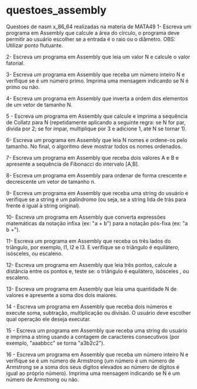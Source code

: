 # questoes_assembly
Questoes de nasm x_86_64 realizadas na materia de MATA49
1- Escreva um programa em Assembly que calcule a
área do círculo, o programa deve permitir ao usuário
escolher se a entrada é o raio ou o diâmetro. OBS:
Utilizar ponto flutuante.

2- Escreva um programa em Assembly que leia um
valor N e calcule o valor fatorial.

3- Escreva um programa em Assembly que receba um
número inteiro N e verifique se é um número primo.
Imprima uma mensagem indicando se N é primo ou
não.

4- Escreva um programa em Assembly que inverta a
ordem dos elementos de um vetor de tamanho N.

5 - Escreva um programa em Assembly que calcule e
imprima a sequência de Collatz para N (repetidamente
aplicando a seguinte regra: se N for par, divida por 2; se
for ímpar, multiplique por 3 e adicione 1, até N se tornar
1).

6- Escreva um programa em Assembly que leia N
nomes e ordene-os pelo tamanho. No final, o algoritmo
deve mostrar todos os nomes ordenados.

7- Escreva um programa em Assembly que receba dois
valores A e B e apresente a sequência de Fibonacci do
intervalo [A,B].

8- Escreva um programa em Assembly para ordenar de
forma crescente e decrescente um vetor de tamanho n.

9- Escreva um programa em Assembly que receba uma
string do usuário e verifique se a string é um palíndromo
(ou seja, se a string lida de trás para frente é igual à
string original).

10- Escreva um programa em Assembly que converta
expressões matemáticas da notação infixa (ex: "a + b")
para a notação pós-fixa (ex: "a b +").

11- Escreva um programa em Assembly que receba os
três lados do triângulo, por exemplo, l1, l2 e l3. E
verifique se o triângulo é equilátero, isósceles, ou
escaleno.

12- Escreva um programa em Assembly que leia três
pontos, calcule a distância entre os pontos e, teste se:
o triângulo é equilátero, isósceles , ou escaleno.

13- Escreva um programa em Assembly que leia uma
quantidade N de valores e apresente a soma dos dois
maiores.

14 - Escreva um programa em Assembly que receba
dois números e execute soma, subtração, multiplicação
ou divisão. O usuário deve escolher qual operação ele
deseja executar.

15 - Escreva um programa em Assembly que receba
uma string do usuário e imprima a string usando a
contagem de caracteres consecutivos (por exemplo,
"aaabbcc" se torna "a3b2c2").

16 - Escreva um programa em Assembly que receba um
número inteiro N e verifique se é um número de
Armstrong (um número é um número de Armstrong se a
soma dos seus dígitos elevados ao número de dígitos é
igual ao próprio número). Imprima uma mensagem
indicando se N é um número de Armstrong ou não.
